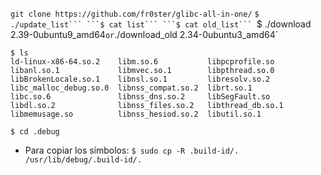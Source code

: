 ```git clone https://github.com/fr0ster/glibc-all-in-one/```
`$ ./update_list```
```$ cat list```
```$ cat old_list```
`$ ./download 2.39-0ubuntu9_amd64` or `./download_old 2.34-0ubuntu3_amd64`
```$ cd libs/2.34-0ubuntu3_amd64/
$ ls
ld-linux-x86-64.so.2    libm.so.6           libpcprofile.so
libanl.so.1             libmvec.so.1        libpthread.so.0
libBrokenLocale.so.1    libnsl.so.1         libresolv.so.2
libc_malloc_debug.so.0  libnss_compat.so.2  librt.so.1
libc.so.6               libnss_dns.so.2     libSegFault.so
libdl.so.2              libnss_files.so.2   libthread_db.so.1
libmemusage.so          libnss_hesiod.so.2  libutil.so.1
```
```$ cd .debug```
- Para copiar los símbolos:
```$ sudo cp -R .build-id/. /usr/lib/debug/.build-id/.```
